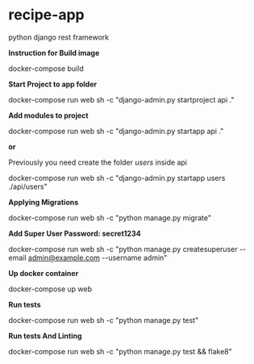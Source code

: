 # recipe-app
python django rest framework

**Instruction for Build image**

docker-compose build

**Start Project to app folder**

 docker-compose run web sh -c "django-admin.py startproject api ."
 
**Add modules to project**

docker-compose run web sh -c "django-admin.py startapp api ."

**or**

Previously you need create the folder _users_  inside api

docker-compose run web sh -c "django-admin.py startapp users ./api/users"


**Applying Migrations**
 
 docker-compose run  web sh -c "python manage.py migrate"
 
**Add Super User Password: secret1234**
 
  docker-compose run  web sh -c "python manage.py createsuperuser --email admin@example.com --username admin"

**Up docker container**

docker-compose up web

**Run tests**
 
 docker-compose run web sh -c "python manage.py test"

**Run tests And Linting**
 
 docker-compose run web sh -c "python manage.py test  && flake8"


